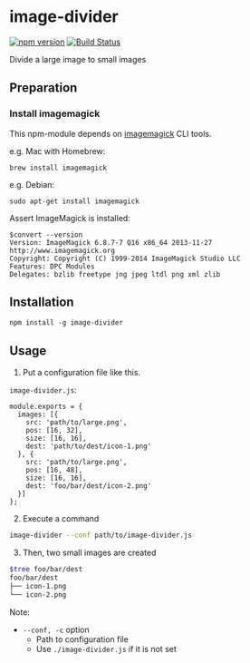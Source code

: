 # image-divider

[![npm version](https://badge.fury.io/js/image-divider.svg)](http://badge.fury.io/js/image-divider)
[![Build Status](https://travis-ci.org/kjirou/image-divider.svg?branch=master)](https://travis-ci.org/kjirou/image-divider)

Divide a large image to small images


## Preparation
### Install imagemagick
This npm-module depends on [imagemagick](http://www.imagemagick.org/) CLI tools.

e.g. Mac with Homebrew:
```
brew install imagemagick
```

e.g. Debian:
```
sudo apt-get install imagemagick
```

Assert ImageMagick is installed:
```
$convert --version
Version: ImageMagick 6.8.7-7 Q16 x86_64 2013-11-27 http://www.imagemagick.org
Copyright: Copyright (C) 1999-2014 ImageMagick Studio LLC
Features: DPC Modules
Delegates: bzlib freetype jng jpeg ltdl png xml zlib
```


## Installation
```
npm install -g image-divider
```


## Usage
1) Put a configuration file like this.

`image-divider.js`:
```
module.exports = {
  images: [{
    src: 'path/to/large.png',
    pos: [16, 32],
    size: [16, 16],
    dest: 'path/to/dest/icon-1.png'
  }, {
    src: 'path/to/large.png',
    pos: [16, 48],
    size: [16, 16],
    dest: 'foo/bar/dest/icon-2.png'
  }]
};
```

2) Execute a command

```bash
image-divider --conf path/to/image-divider.js
```

3) Then, two small images are created

```bash
$tree foo/bar/dest
foo/bar/dest
├── icon-1.png
└── icon-2.png
```

Note:
- `--conf, -c` option
  - Path to configuration file
  - Use `./image-divider.js` if it is not set
